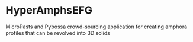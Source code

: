 # HyperAmphsEFG
MicroPasts and Pybossa crowd-sourcing application for creating amphora profiles that can be revolved into 3D solids
